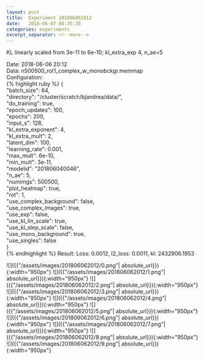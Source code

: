```yaml
---
layout: post
title:  Experiment 201806062012
date:   2018-06-07 08:35:35
categories: experiments
excerpt_separator: <!--more-->
---
```

KL linearly scaled from 3e-11 to 6e-10; kl_extra_exp 4, n_ae=5  

 <!--more-->
Date: 2018-06-06 20:12  
Data: n500500_rot1_complex_w_monobckgr.memmap  
Configuration:   
{% highlight ruby %}
{  
    "batch_size": 64,   
    "directory": "/cluster/scratch/bjandrea/data/",   
    "do_training": true,   
    "epoch_updates": 100,   
    "epochs": 200,   
    "input_s": 128,   
    "kl_extra_exponent": 4,   
    "kl_extra_mult": 2,   
    "latent_dim": 100,   
    "learning_rate": 0.001,   
    "max_mult": 6e-10,   
    "min_mult": 3e-11,   
    "modelid": "201806040046",   
    "n_ae": 5,   
    "numimgs": 500500,   
    "plot_heatmap": true,   
    "rot": 1,   
    "use_complex_background": false,   
    "use_complex_images": true,   
    "use_exp": false,   
    "use_kl_lin_scale": true,   
    "use_kl_step_scale": false,   
    "use_mono_background": true,   
    "use_singles": false  
}  
{% endhighlight %}
Result: Loss: 0.0012, l2_loss: 0.0011, kl: 2432906.1953  

![]({{"/assets/images/201806062012/0.png"| absolute_url}}){:width="950px"}
![]({{"/assets/images/201806062012/1.png"| absolute_url}}){:width="950px"}
![]({{"/assets/images/201806062012/2.png"| absolute_url}}){:width="950px"}
![]({{"/assets/images/201806062012/3.png"| absolute_url}}){:width="950px"}
![]({{"/assets/images/201806062012/4.png"| absolute_url}}){:width="950px"}
![]({{"/assets/images/201806062012/5.png"| absolute_url}}){:width="950px"}
![]({{"/assets/images/201806062012/6.png"| absolute_url}}){:width="950px"}
![]({{"/assets/images/201806062012/7.png"| absolute_url}}){:width="950px"}
![]({{"/assets/images/201806062012/8.png"| absolute_url}}){:width="950px"}
![]({{"/assets/images/201806062012/9.png"| absolute_url}}){:width="950px"}
